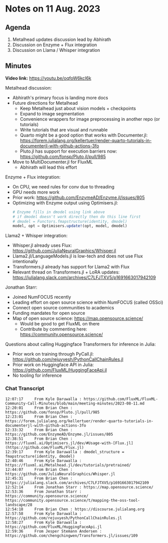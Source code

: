 # Notes on 11 Aug. 2023

## Agenda

1. Metalhead updates discussion lead by Abhirath
2. Discussion on Enzyme + Flux integration
3. Discussion on Llama / Whisper integration

## Minutes

**Video link:** https://youtu.be/oqfoW6kcI6k

Metalhead discussion:
- Abhirath's primary focus is landing more docs
- Future directions for Metalhead
    - Keep Metalhead just about vision models + checkpoints
    - Expand to image segmentation
    - Convenience wrappers for image preprocessing in another repo (or tutorials)
    - Write tutorials that are visual and runnable
    - Quarto might be a good option that works with Documenter.jl: https://forem.julialang.org/kellertuer/render-quarto-tutorials-in-documenterjl-with-github-actions-3fo
    - Pluto.jl has support for execution barriers now: https://github.com/fonsp/Pluto.jl/pull/985
- Move to MultiDocumenter.jl for FluxML
    - Abhirath will lead this effort

Enzyme + Flux integration:
- On CPU, we need rules for conv due to threading
- GPU needs more work
- Prior work: https://github.com/EnzymeAD/Enzyme.jl/issues/805
- Optimizing with Enzyme output using Optimisers.jl:
  ```julia
  # Enzyme fills in dmodel using link above
  # if dmodel doesn't work directly then do this line first
  # dmodel = Functors.fmapstructure(identity, dmodel)
  model, opt = Optimisers.update!(opt, model, dmodel)
  ```

Llama2 + Whisper integration:
- Whisper.jl already uses Flux: https://github.com/JuliaNeuralGraphics/Whisper.jl
- Llama2.jl/LanguageModels.jl is low-tech and does not use Flux intentionally
- Transformers.jl already has support for Llama2 with Flux
- Relevant thread on Transformers.jl + LoRA updates: https://julialang.slack.com/archives/C7LFJTXV5/p1691663017942109

Jonathan Starr:
- Joined NumFOCUS recently
- Leading effort on open source science within NumFOCUS (called OSSci)
- Connect open source communities to academics
- Funding mandates for open source
- Map of open source science: https://map.opensource.science/
    - Would be good to get FluxML on there
    - Contribute by commenting here: https://community.opensource.science/

Questions about calling Huggingface Transformers for inference in Julia:
- Prior work on training through PyCall.jl: https://github.com/rejuvyesh/PythonCallChainRules.jl
- Prior work on Huggingface API in Julia: https://github.com/FluxML/HuggingFaceApi.jl
- No tooling for inference

### Chat Transcript
```
12:07:17	 From Kyle Daruwalla : https://github.com/FluxML/FluxML-Community-Call-Minutes/blob/main/meeting-minutes/2023-08-11.md
12:20:01	 From Brian Chen : https://github.com/fonsp/Pluto.jl/pull/985
12:23:01	 From Brian Chen : https://forem.julialang.org/kellertuer/render-quarto-tutorials-in-documenterjl-with-github-actions-3fo
12:33:32	 From Brian Chen : https://github.com/EnzymeAD/Enzyme.jl/issues/805
12:38:51	 From Brian Chen : https://fluxml.ai/Optimisers.jl/dev/#Usage-with-[Flux.jl](https://github.com/FluxML/Flux.jl)
12:39:17	 From Kyle Daruwalla : dmodel_structure = fmapstructure(identity, dmodel)
12:40:46	 From Kyle Daruwalla : https://fluxml.ai/Metalhead.jl/dev/tutorials/pretrained/
12:44:07	 From Brian Chen : https://github.com/JuliaNeuralGraphics/Whisper.jl
12:45:31	 From Brian Chen : https://julialang.slack.com/archives/C7LFJTXV5/p1691663017942109
12:52:14	 From Jonathan Starr : https://map.opensource.science/
12:53:36	 From Jonathan Starr : https://community.opensource.science/https://community.opensource.science/t/mapping-the-oss-tool-landscape/28
12:54:18	 From Brian Chen : https://discourse.julialang.org
12:57:58	 From Kyle Daruwalla : https://github.com/rejuvyesh/PythonCallChainRules.jl
12:58:27	 From Kyle Daruwalla : https://github.com/FluxML/HuggingFaceApi.jl
12:59:36	 From Jesper Stemann Andersen : https://github.com/chengchingwen/Transformers.jl/issues/109
```
